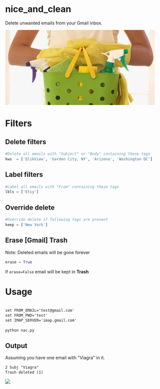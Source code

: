 # nice_and_clean
Delete unwanted emails from your Gmail inbox.

![Nice And Clean](https://github.com/pydemo/nice_and_clean/blob/master/clean.jfif "Nice And Clean")

# Filters

## Delete filters


```Python
#Delete all emails with "Subject" or "Body" containing these tags
kws  = ['QlikView', 'Garden City, NY', 'Arizona', 'Washington DC']
```

## Label filters


```Python
#Label all emails with "From" containing these tags
lbls = ['Etsy']
```
## Override delete
```Python
#Override delete if following tags are present	
keep = ['New York']
```
## Erase [Gmail] Trash
Note: Deleted emails will be gone forever
```Python
erase = True
```
If ```erase=False``` email will be kept in **Trash**

# Usage

```

set FROM_EMAIL='test@gmail.com'
set FROM_PWD='test'
set IMAP_SERVER='imap.gmail.com'

python nac.py
```
## Output
Assuming you have one email with "Viagra" in it.
```
2 Subj "Viagra"
Trash deleted (1)
```

[<img src="https://www.buymeacoffee.com/assets/img/custom_images/orange_img.png">](https://www.buymeacoffee.com/0nJ32Xg)
